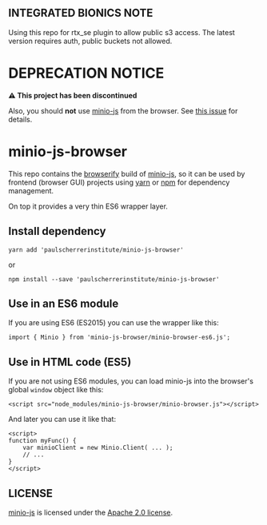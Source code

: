 ## INTEGRATED BIONICS NOTE
Using this repo for rtx_se plugin to allow public s3 access.  The latest version requires auth, public buckets not allowed.

# DEPRECATION NOTICE

**⚠️ This project has been discontinued**

Also, you should **not** use [minio-js][] from the browser. See [this issue](https://github.com/minio/minio-js/issues/729#issuecomment-463538649) for details.

# minio-js-browser

This repo contains the [browserify][] build of [minio-js][], so it
can be used by frontend (browser GUI) projects using [yarn][] or
[npm][] for dependency management.

On top it provides a very thin ES6 wrapper layer.

## Install dependency

    yarn add 'paulscherrerinstitute/minio-js-browser'

or

    npm install --save 'paulscherrerinstitute/minio-js-browser'

## Use in an ES6 module

If you are using ES6 (ES2015) you can use the wrapper like this:

    import { Minio } from 'minio-js-browser/minio-browser-es6.js';

## Use in HTML code (ES5)

If you are not using ES6 modules, you can load minio-js into the
browser's global `window` object like this:

    <script src="node_modules/minio-js-browser/minio-browser.js"></script>

And later you can use it like that:

    <script>
    function myFunc() {
        var minioClient = new Minio.Client( ... );
        // ...
    }
    </script>


## LICENSE

[minio-js][] is licensed under the [Apache 2.0 license](https://github.com/minio/minio-js/blob/master/LICENSE).


[browserify]: http://browserify.org/
[minio-js]: https://github.com/minio/minio-js/
[npm]: https://www.npmjs.com/
[yarn]: https://yarnpkg.com/
